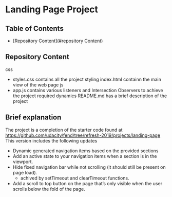 # Landing Page Project

## Table of Contents

* [Repository Content](#repository Content)

## Repository Content

css
- styles.css	contains all the project styling 
index.html	containn the main view of the web page
js
- app.js	contains various listeners and Intersection Observers to achieve the project required dynamics
README.md	has a brief description of the project

## Brief explanation

The project is a completion of the starter code found at https://github.com/udacity/fend/tree/refresh-2019/projects/landing-page
This version includes the following updates
* Dynamic generated navigation items based on the provided sections
* Add an active state to your navigation items when a section is in the viewport.
* Hide fixed navigation bar while not scrolling (it should still be present on page load).
	* achived by setTimeout and clearTimeout functions.
* Add a scroll to top button on the page that’s only visible when the user scrolls below the fold of the page.
